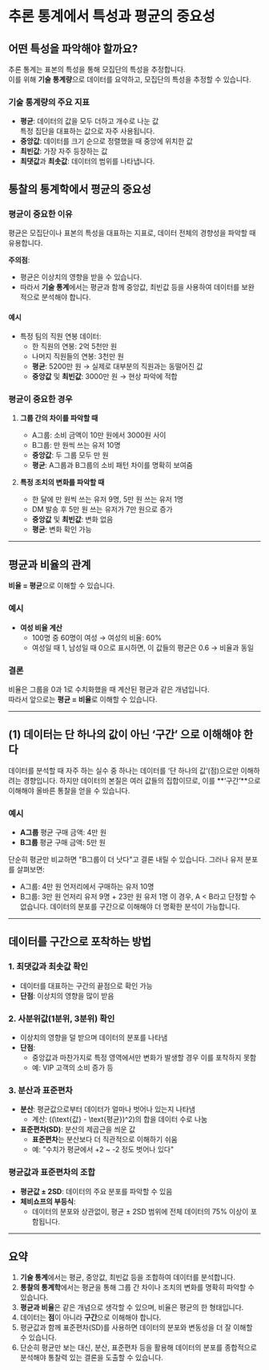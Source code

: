# 추론 통계에서 특성과 평균의 중요성

## 어떤 특성을 파악해야 할까요?
추론 통계는 표본의 특성을 통해 모집단의 특성을 추정합니다.  
이를 위해 **기술 통계량**으로 데이터를 요약하고, 모집단의 특성을 추정할 수 있습니다.

### 기술 통계량의 주요 지표
- **평균**: 데이터의 값을 모두 더하고 개수로 나눈 값  
  특정 집단을 대표하는 값으로 자주 사용됩니다.
- **중앙값**: 데이터를 크기 순으로 정렬했을 때 중앙에 위치한 값
- **최빈값**: 가장 자주 등장하는 값
- **최댓값**과 **최솟값**: 데이터의 범위를 나타냅니다.

## 통찰의 통계학에서 평균의 중요성
### 평균이 중요한 이유
평균은 모집단이나 표본의 특성을 대표하는 지표로, 데이터 전체의 경향성을 파악할 때 유용합니다.

**주의점**:  
- 평균은 이상치의 영향을 받을 수 있습니다.  
- 따라서 **기술 통계**에서는 평균과 함께 중앙값, 최빈값 등을 사용하여 데이터를 보완적으로 분석해야 합니다.

#### 예시
- 특정 팀의 직원 연봉 데이터:  
  - 한 직원의 연봉: 2억 5천만 원  
  - 나머지 직원들의 연봉: 3천만 원  
  - **평균**: 5200만 원 → 실제로 대부분의 직원과는 동떨어진 값  
  - **중앙값** 및 **최빈값**: 3000만 원 → 현상 파악에 적합

### 평균이 중요한 경우
1. **그룹 간의 차이를 파악할 때**
    - A그룹: 소비 금액이 10만 원에서 3000원 사이  
    - B그룹: 만 원씩 쓰는 유저 10명  
    - **중앙값**: 두 그룹 모두 만 원  
    - **평균**: A그룹과 B그룹의 소비 패턴 차이를 명확히 보여줌  

2. **특정 조치의 변화를 파악할 때**
    - 한 달에 만 원씩 쓰는 유저 9명, 5만 원 쓰는 유저 1명  
    - DM 발송 후 5만 원 쓰는 유저가 7만 원으로 증가  
    - **중앙값** 및 **최빈값**: 변화 없음  
    - **평균**: 변화 확인 가능  

---

## 평균과 비율의 관계
**비율 = 평균**으로 이해할 수 있습니다.  

### 예시
- **여성 비율 계산**
  - 100명 중 60명이 여성 → 여성의 비율: 60%  
  - 여성일 때 1, 남성일 때 0으로 표시하면, 이 값들의 평균은 0.6 → 비율과 동일  

### 결론
비율은 그룹을 0과 1로 수치화했을 때 계산된 평균과 같은 개념입니다.  
따라서 앞으로는 **평균 = 비율**로 이해할 수 있습니다.

---
## (1) 데이터는 단 하나의 값이 아닌 **‘구간’** 으로 이해해야 한다
데이터를 분석할 때 자주 하는 실수 중 하나는 데이터를 ‘단 하나의 값’(점)으로만 이해하려는 경향입니다. 
하지만 데이터의 본질은 여러 값들의 집합이므로, 이를 **‘구간’**으로 이해해야 올바른 통찰을 얻을 수 있습니다.
### 예시 
- **A그룹** 평균 구매 금액: 4만 원 
- **B그룹** 평균 구매 금액: 5만 원 

단순히 평균만 비교하면 "B그룹이 더 낫다"고 결론 내릴 수 있습니다. 
그러나 유저 분포를 살펴보면: 
- A그룹: 4만 원 언저리에서 구매하는 유저 10명 
- B그룹: 3만 원 언저리 유저 9명 + 23만 원 유저 1명 
이 경우, A < B라고 단정할 수 없습니다. 데이터의 분포를 구간으로 이해해야 더 명확한 분석이 가능합니다. 
--- 
## 데이터를 구간으로 포착하는 방법 
### 1. 최댓값과 최솟값 확인 
- 데이터를 대표하는 구간의 끝점으로 확인 가능 
- **단점**: 이상치의 영향을 많이 받음 
### 2. 사분위값(1분위, 3분위) 확인 
- 이상치의 영향을 덜 받으며 데이터의 분포를 나타냄 
- **단점**:
	- 중앙값과 마찬가지로 특정 영역에서만 변화가 발생할 경우 이를 포착하지 못함 
	- 예: VIP 고객의 소비 증가 등 
### 3. 분산과 표준편차 
- **분산**: 평균값으로부터 데이터가 얼마나 벗어나 있는지 나타냄 
	- 계산: \((\text{값} - \text{평균})^2\)의 합을 데이터 수로 나눔 
- **표준편차(SD)**: 분산의 제곱근을 씌운 값 
	- **표준편차**는 분산보다 더 직관적으로 이해하기 쉬움 
	- 예: "수치가 평균에서 +2 ~ -2 정도 벗어나 있다" 
### 평균값과 표준편차의 조합
- **평균값 ± 2SD**: 데이터의 주요 분포를 파악할 수 있음 
- **체비쇼프의 부등식**:
	- 데이터의 분포와 상관없이, 평균 ± 2SD 범위에 전체 데이터의 75% 이상이 포함됩니다.
---
## 요약
1. **기술 통계**에서는 평균, 중앙값, 최빈값 등을 조합하여 데이터를 분석합니다.  
2. **통찰의 통계학**에서는 평균을 통해 그룹 간 차이나 조치의 변화를 명확히 파악할 수 있습니다.  
3. **평균과 비율**은 같은 개념으로 생각할 수 있으며, 비율은 평균의 한 형태입니다.
4. 데이터는 **점**이 아니라 **구간**으로 이해해야 합니다.
5. 평균값과 함께 표준편차(SD)를 사용하면 데이터의 분포와 변동성을 더 잘 이해할 수 있습니다.
6. 단순히 평균만 보는 대신, 분산, 표준편차 등을 활용해 데이터의 분포를 종합적으로 분석해야 통찰력 있는 결론을 도출할 수 있습니다.
